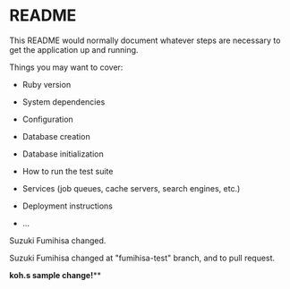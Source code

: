 # README

This README would normally document whatever steps are necessary to get the
application up and running.

Things you may want to cover:

* Ruby version

* System dependencies

* Configuration

* Database creation

* Database initialization

* How to run the test suite

* Services (job queues, cache servers, search engines, etc.)

* Deployment instructions

* ...

Suzuki Fumihisa changed.

Suzuki Fumihisa changed at "fumihisa-test" branch, and to pull request.


****koh.s sample change!******

